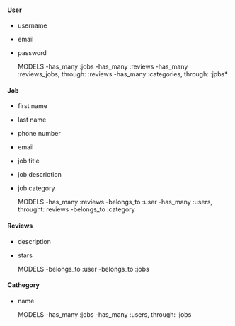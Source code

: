 #### User
* username
* email
* password

    MODELS
    -has_many :jobs
    -has_many :reviews
    -has_many :reviews_jobs, through: :reviews
    -has_many :categories, through: :jpbs*




#### Job
* first name
* last name
* phone number
* email
* job title
* job descriotion
* job category

    MODELS
    -has_many :reviews
    -belongs_to :user
    -has_many :users, throught: reviews
    -belongs_to :category





#### Reviews
* description
* stars

    MODELS
    -belongs_to :user
    -belongs_to :jobs






#### Cathegory
* name

    MODELS
    -has_many :jobs
    -has_many :users, through: :jobs